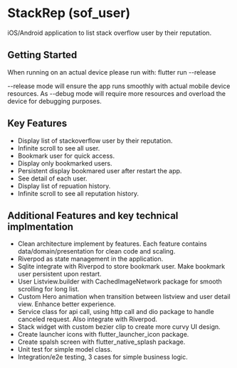 # StackRep (sof_user) 

iOS/Android application to list stack overflow user by their reputation.

## Getting Started

When running on an actual device please run with:
flutter run --release

--release mode will ensure the app runs smoothly with actual mobile device resources.
As --debug mode will require more resources and overload the device for debugging purposes.

## Key Features

- Display list of stackoverflow user by their reputation.
- Infinite scroll to see all user.
- Bookmark user for quick access.
- Display only bookmarked users.
- Persistent display bookmared user after restart the app.
- See detail of each user.
- Display list of repuation history.
- Infinite scroll to see all reputation history.

## Additional Features and key technical implmentation

- Clean architecture implement by features. Each feature contains data/domain/presentation for clean code and scaling.
- Riverpod as state management in the application.
- Sqlite integrate with Riverpod to store bookmark user. Make bookmark user persistent upon restart.
- User Listview.builder with CachedImageNetwork package for smooth scrolling for long list.
- Custom Hero animation when transition between listview and user detail view. Enhance better experience.
- Service class for api call, using http call and dio package to handle canceled request. Also integrate with Riverpod.
- Stack widget with custom bezier clip to create more curvy UI design.
- Create launcher icons with flutter_launcher_icon package.
- Create spalsh screen with flutter_native_splash package.
- Unit test for simple model class.
- Integration/e2e testing, 3 cases for simple business logic. 
